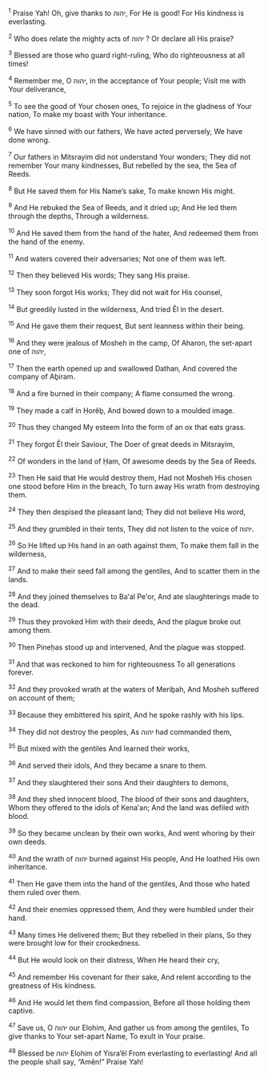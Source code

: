 <sup>1</sup> Praise Yah! Oh, give thanks to יהוה, For He is good! For His kindness is everlasting.

<sup>2</sup> Who does relate the mighty acts of יהוה ? Or declare all His praise?

<sup>3</sup> Blessed are those who guard right-ruling, Who do righteousness at all times!

<sup>4</sup> Remember me, O יהוה, in the acceptance of Your people; Visit me with Your deliverance,

<sup>5</sup> To see the good of Your chosen ones, To rejoice in the gladness of Your nation, To make my boast with Your inheritance.

<sup>6</sup> We have sinned with our fathers, We have acted perversely, We have done wrong.

<sup>7</sup> Our fathers in Mitsrayim did not understand Your wonders; They did not remember Your many kindnesses, But rebelled by the sea, the Sea of Reeds.

<sup>8</sup> But He saved them for His Name’s sake, To make known His might.

<sup>9</sup> And He rebuked the Sea of Reeds, and it dried up; And He led them through the depths, Through a wilderness.

<sup>10</sup> And He saved them from the hand of the hater, And redeemed them from the hand of the enemy.

<sup>11</sup> And waters covered their adversaries; Not one of them was left.

<sup>12</sup> Then they believed His words; They sang His praise.

<sup>13</sup> They soon forgot His works; They did not wait for His counsel,

<sup>14</sup> But greedily lusted in the wilderness, And tried Ĕl in the desert.

<sup>15</sup> And He gave them their request, But sent leanness within their being.

<sup>16</sup> And they were jealous of Mosheh in the camp, Of Aharon, the set-apart one of יהוה,

<sup>17</sup> Then the earth opened up and swallowed Dathan, And covered the company of Aḇiram.

<sup>18</sup> And a fire burned in their company; A flame consumed the wrong.

<sup>19</sup> They made a calf in Ḥorĕḇ, And bowed down to a moulded image.

<sup>20</sup> Thus they changed My esteem Into the form of an ox that eats grass.

<sup>21</sup> They forgot Ĕl their Saviour, The Doer of great deeds in Mitsrayim,

<sup>22</sup> Of wonders in the land of Ḥam, Of awesome deeds by the Sea of Reeds.

<sup>23</sup> Then He said that He would destroy them, Had not Mosheh His chosen one stood before Him in the breach, To turn away His wrath from destroying them.

<sup>24</sup> They then despised the pleasant land; They did not believe His word,

<sup>25</sup> And they grumbled in their tents, They did not listen to the voice of יהוה.

<sup>26</sup> So He lifted up His hand in an oath against them, To make them fall in the wilderness,

<sup>27</sup> And to make their seed fall among the gentiles, And to scatter them in the lands.

<sup>28</sup> And they joined themselves to Ba‛al Pe‛or, And ate slaughterings made to the dead.

<sup>29</sup> Thus they provoked Him with their deeds, And the plague broke out among them.

<sup>30</sup> Then Pineḥas stood up and intervened, And the plague was stopped.

<sup>31</sup> And that was reckoned to him for righteousness To all generations forever.

<sup>32</sup> And they provoked wrath at the waters of Meriḇah, And Mosheh suffered on account of them;

<sup>33</sup> Because they embittered his spirit, And he spoke rashly with his lips.

<sup>34</sup> They did not destroy the peoples, As יהוה had commanded them,

<sup>35</sup> But mixed with the gentiles And learned their works,

<sup>36</sup> And served their idols, And they became a snare to them.

<sup>37</sup> And they slaughtered their sons And their daughters to demons,

<sup>38</sup> And they shed innocent blood, The blood of their sons and daughters, Whom they offered to the idols of Kena‛an; And the land was defiled with blood.

<sup>39</sup> So they became unclean by their own works, And went whoring by their own deeds.

<sup>40</sup> And the wrath of יהוה burned against His people, And He loathed His own inheritance.

<sup>41</sup> Then He gave them into the hand of the gentiles, And those who hated them ruled over them.

<sup>42</sup> And their enemies oppressed them, And they were humbled under their hand.

<sup>43</sup> Many times He delivered them; But they rebelled in their plans, So they were brought low for their crookedness.

<sup>44</sup> But He would look on their distress, When He heard their cry,

<sup>45</sup> And remember His covenant for their sake, And relent according to the greatness of His kindness.

<sup>46</sup> And He would let them find compassion, Before all those holding them captive.

<sup>47</sup> Save us, O יהוה our Elohim, And gather us from among the gentiles, To give thanks to Your set-apart Name, To exult in Your praise.

<sup>48</sup> Blessed be יהוה Elohim of Yisra’ĕl From everlasting to everlasting! And all the people shall say, “Amĕn!” Praise Yah!

